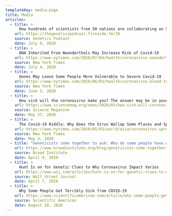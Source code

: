 ```yaml
---
templateKey: media-page
title: Media
articles:
  - title: >
      How hundreds of scientists from 50 nations are collaborating on Slack to study genetics & COVID-19
    url: https://thegeneticspodcast.fireside.fm/39
    source: Genetics Podcast
    date: July 9, 2020
  - title: >
      DNA Inherited From Neanderthals May Increase Risk of Covid-19
    url: https://www.nytimes.com/2020/07/04/health/coronavirus-neanderthals.html
    source: New York Times
    date: July 4, 2020
  - title: >
      Genes May Leave Some People More Vulnerable to Severe Covid-19
    url: https://www.nytimes.com/2020/06/03/health/coronavirus-blood-type-genetics.html
    source: New York Times
    date: June 3, 2020
  - title: >
      How sick will the coronavirus make you? The answer may be in your genes
    url: https://www.sciencemag.org/news/2020/03/how-sick-will-coronavirus-make-you-answer-may-be-your-genes
    source: Science Magazine
    date: May 27, 2020
  - title: >
      The Covid-19 Riddle: Why Does the Virus Wallop Some Places and Spare Others?
    url: https://www.nytimes.com/2020/05/03/world/asia/coronavirus-spread-where-why.html
    source: New York Times
    date: May 3, 2020
  - title: "Geneticists come together to ask: Why do some people have worse COVID-19 symptoms than others?"
    url: https://www.broadinstitute.org/blog/geneticists-come-together-ask-why-do-some-people-have-worse-covid-19-symptoms-others
    source: Broad Institute
    date: April 9, 2020
  - title: >
      Hunt Is on for Genetic Clues to Why Coronavirus Impact Varies
    url: https://www.wsj.com/articles/hunt-is-on-for-genetic-clues-to-why-coronavirus-impact-varies-11586259827
    source: Wall Street Journal
    date: April 7, 2020
  - title: >
      Why Some People Get Terribly Sick from COVID-19
    url: https://www.scientificamerican.com/article/why-some-people-get-terribly-sick-from-covid-19/
    source: Scientific American
    date: August 20, 2020
---
```


